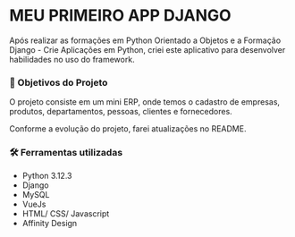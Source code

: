 

<h1>MEU PRIMEIRO APP DJANGO</h1>
<p>Após realizar as formações em Python Orientado a Objetos e a Formação Django - Crie Aplicações em Python, criei este aplicativo para desenvolver habilidades no uso do framework.</p>

<h3>🎯 Objetivos do Projeto</h3>
<p>O projeto consiste em um mini ERP, onde temos o cadastro de empresas, produtos, departamentos, pessoas, clientes e fornecedores.</p>
<p>Conforme a evolução do projeto, farei atualizações no README.</p>

<h3>🛠️ Ferramentas utilizadas</h3>
<ul>
    <li>Python 3.12.3</li>
    <li>Django</li>
    <li>MySQL</li>
    <li>VueJs</li>
    <li>HTML/ CSS/ Javascript</li>
    <li>Affinity Design</li>
</ul>